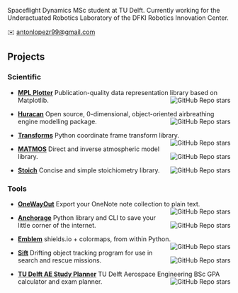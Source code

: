 Spaceflight Dynamics MSc student at TU Delft. Currently working for the Underactuated Robotics Laboratory of the DFKI Robotics Innovation Center.

✉️ antonlopezr99@gmail.com

## Projects

### Scientific

- **[MPL Plotter](https://github.com/alopezrivera/mpl_plotter)** Publication-quality data representation library based on Matplotlib. <img align="right" alt="GitHub Repo stars" src="https://img.shields.io/github/stars/alopezrivera/mpl_plotter?style=social">


- **[Huracan](https://github.com/alopezrivera/huracan)** Open source, 0-dimensional, object-oriented airbreathing engine modelling package. <img align="right" alt="GitHub Repo stars" src="https://img.shields.io/github/stars/alopezrivera/huracan?style=social">


- **[Transforms](https://github.com/alopezrivera/transforms)** Python coordinate frame transform library. <img align="right" alt="GitHub Repo stars" src="https://img.shields.io/github/stars/alopezrivera/transforms?style=social">


- **[MATMOS](https://github.com/alopezrivera/MATMOS)** Direct and inverse atmospheric model library. <img align="right" alt="GitHub Repo stars" src="https://img.shields.io/github/stars/alopezrivera/MATMOS?style=social">


- **[Stoich](https://github.com/alopezrivera/stoich)** Concise and simple stoichiometry library. <img align="right" alt="GitHub Repo stars" src="https://img.shields.io/github/stars/alopezrivera/stoich?style=social">


### Tools


- **[OneWayOut](https://github.com/alopezrivera/owo)** Export your OneNote note collection to plain text. <img align="right" alt="GitHub Repo stars" src="https://img.shields.io/github/stars/alopezrivera/owo?style=social">


- **[Anchorage](https://github.com/alopezrivera/anchorage)** Python library and CLI to save your little corner of the internet. <img align="right" alt="GitHub Repo stars" src="https://img.shields.io/github/stars/alopezrivera/anchorage?style=social">


- **[Emblem](https://github.com/alopezrivera/emblem)** shields.io + colormaps, from within Python. <img align="right" alt="GitHub Repo stars" src="https://img.shields.io/github/stars/alopezrivera/emblem?style=social">


- **[Sift](https://github.com/alopezrivera/sift)** Drifting object tracking program for use in search and rescue missions. <img align="right" alt="GitHub Repo stars" src="https://img.shields.io/github/stars/alopezrivera/sift?style=social">


- **[TU Delft AE Study Planner](https://github.com/alopezrivera/tudelft-ae-study-planner )** TU Delft Aerospace Engineering BSc GPA calculator and exam planner. <img align="right" alt="GitHub Repo stars" src="https://img.shields.io/github/stars/alopezrivera/tudelft-ae-study-planner ?style=social">
